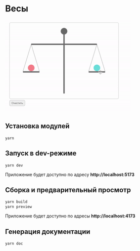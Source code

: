 # Весы

<img src="asset/example.gif" alt="example of app" height="300"/>

## Установка модулей

```
yarn
```

## Запуск в dev-режиме

```
yarn dev
```

Приложение будет доступно по адресу **http://localhost:5173**

## Сборка и предварительный просмотр

```
yarn build
yarn preview
```

Приложение будет доступно по адресы **http://localhost:4173**

## Генерация документации

```
yarn doc
```
